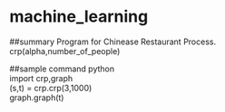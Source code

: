 # machine_learning

##summary
Program for Chinease Restaurant Process.  
crp(alpha,number_of_people)    


##sample command
python  
import crp,graph  
(s,t) = crp.crp(3,1000)  
graph.graph(t)  

